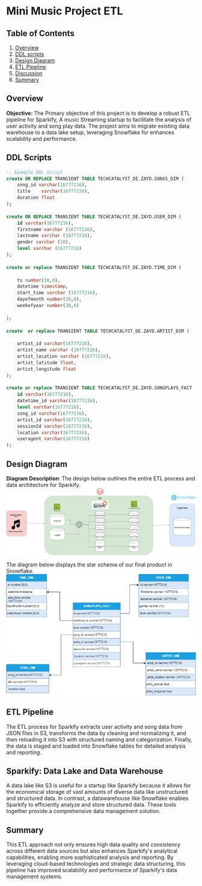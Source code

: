 # Mini Music Project ETL

## Table of Contents
1. [Overview](#overview)
2. [DDL scripts](#ddl-scripts)
3. [Design Diagram](#design-diagram)
4. [ETL Pipeline](#ETLPipeline)
5. [Discussion](#Discussion)
6. [Summary](#Summary)


## Overview
**Objective:** The Primary objective of this project is to develop a robust ETL pipeline for Sparkify, A music Streaming startup to facilitate the analysis of user activity and song play data. The project aims to migrate existing data warehouse to a data lake setup, leveraging Snowflake for enhances scalability and performance.


## DDL Scripts
```sql
-- Example DDL Script
create OR REPLACE TRANSIENT TABLE TECHCATALYST_DE.ZAYD.SONGS_DIM (
    song_id varchar(16777216),
    title    varchar(16777216),
    duration float
);

create OR REPLACE TRANSIENT TABLE TECHCATALYST_DE.ZAYD.USER_DIM (
    id varchar(16777216),
    firstname varchar (16777216),
    lastname varchar (16777216),
    gender varchar (10),
    level varchar (16777216)
);

create or replace TRANSIENT TABLE TECHCATALYST_DE.ZAYD.TIME_DIM (

    ts number(38,0),
    datetime timestamp,
    start_time varchar (16777216),
    dayofmonth number(38,0),
    weekofyear number(38,0)

);

create  or replace TRANSIENT TABLE TECHCATALYST_DE.ZAYD.ARTIST_DIM (

    artist_id varchar(16777216),
    artist_name varchar (16777216),
    artist_location varchar (16777216),
    artist_latitude float,
    artist_longitude float
);

create or replace TRANSIENT TABLE TECHCATALYST_DE.ZAYD.SONGPLAYS_FACT (
    id varchar(16777216),
    datetime_id varchar(16777216),
    level varchar(16777216),
    song_id varchar(16777216),
    artist_id varchar(16777216),
    sessionId varchar(16777216),
    location varchar(16777216),
    useragent varchar(16777216)
);

```

## Design Diagram
**Diagram Description**: The design below outlines the entire ETL process and data architecture for Sparkify.
![dataArchitechtureDiagram](image/miniprojectdd.jpg)

The diagram below displays the star schema of our final product in Snowflake.
![dataArchitechtureDiagram](image/starschema.jpg)

## ETL Pipeline
The ETL process for Sparkify extracts user activity and song data from JSON files in S3, transforms the data by cleaning and normalizing it,  and then reloading it into S3 with structured naming and categorization. Finally, the data is staged and loaded into Snowflake tables for detailed analysis and reporting.

## Sparkify: Data Lake and Data Warehouse
A data lake like S3 is useful for a startup like Sparkify because it allows for the economical storage of vast amounts of diverse data like unstructured and structured data. In contrast, a datawarehouse like Snowflake enables Sparkify to efficiently analyze and store structured data. These tools together provide a comprehensive data management solution.

## Summary
This ETL approach not only ensures high data quality and consistency across different data sources but also enhances Sparkify's analytical capabilities, enabling more sophisticated analysis and reporting. By leveraging cloud-based technologies and strategic data structuring, this pipeline has improved scalability and performance of Sparkify's data management systems.